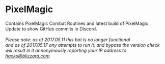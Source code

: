 # PixelMagic
Contains PixelMagic Combat Routines and latest build of PixelMagic<br>
Update to show GitHub commits in Discord.<br>
<br>
*Please note: as of 2017.05.11 this bot is no longer functional*<br>
*and as of 2017.05.17 any attempts to run it, and bypass the version check*<br>
*will result in it annonymously reporting your IP address to hacks@blizzard.com*


